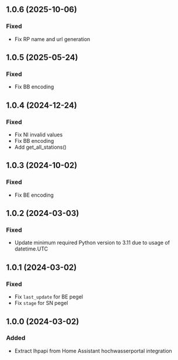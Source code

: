 ## 1.0.6 (2025-10-06)
### Fixed
- Fix RP name and url generation

## 1.0.5 (2025-05-24)
### Fixed
- Fix BB encoding

## 1.0.4 (2024-12-24)
### Fixed
- Fix NI invalid values
- Fix BB encoding
- Add get_all_stations()

## 1.0.3 (2024-10-02)
### Fixed
- Fix BE encoding

## 1.0.2 (2024-03-03)
### Fixed
- Update minimum required Python version to 3.11 due to usage of datetime.UTC

## 1.0.1 (2024-03-02)
### Fixed
- Fix `last_update` for BE pegel
- Fix `stage` for SN pegel

## 1.0.0 (2024-03-02)
### Added
- Extract lhpapi from Home Assistant hochwasserportal integration
